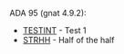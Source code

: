 ADA 95 (gnat 4.9.2):

- [TESTINT](TESTINT/solution.adb) - Test 1
- [STRHH](STRHH/solution.adb) - Half of the half
